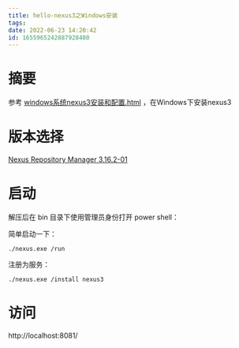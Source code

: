 ```yaml
---
title: hello-nexus3之Windows安装
tags: 
date: 2022-06-23 14:20:42
id: 1655965242887928400
---
```

# 摘要

参考  [windows系统nexus3安装和配置.html](assets\references\windows系统nexus3安装和配置.html) ，在Windows下安装nexus3

# 版本选择

[Nexus Repository Manager 3.16.2-01](https://help.sonatype.com/repomanager3/product-information/download/download-archives---repository-manager-3#DownloadArchivesRepositoryManager3-NexusRepositoryManager3.16.2-01) 

# 启动

解压后在 bin 目录下使用管理员身份打开 power shell：

简单启动一下：

```
./nexus.exe /run 
```

注册为服务：

```
./nexus.exe /install nexus3
```

# 访问

 http://localhost:8081/

